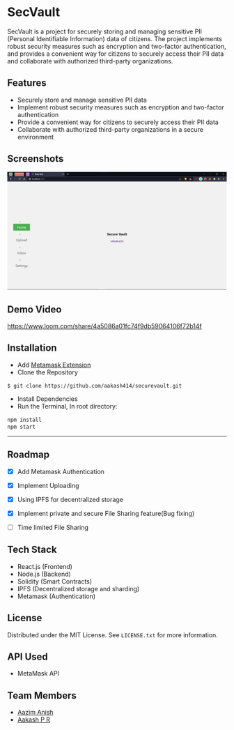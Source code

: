 SecVault
============

SecVault is a project for securely storing and managing sensitive PII (Personal Identifiable Information) data of citizens. The project implements robust security measures such as encryption and two-factor authentication, and provides a convenient way for citizens to securely access their PII data and collaborate with authorized third-party organizations.

Features
--------

-   Securely store and manage sensitive PII data
-   Implement robust security measures such as encryption and two-factor authentication
-   Provide a convenient way for citizens to securely access their PII data
-   Collaborate with authorized third-party organizations in a secure environment

Screenshots
-----------

![my screenshot](./public/assests/SecVault.png)

Demo Video
----------

https://www.loom.com/share/4a5086a01fc74f9db59064106f72b14f

## Installation
* Add [Metamask Extension](https://chrome.google.com/webstore/detail/metamask/nkbihfbeogaeaoehlefnkodbefgpgknn?hl=en)
* Clone the Repository
```
$ git clone https://github.com/aakash414/securevault.git
```
* Install Dependencies
* Run the Terminal, In root directory:
 ```
 npm install
 npm start
 ```
------------

## Roadmap

- [x] Add Metamask Authentication
- [x] Implement Uploading 
- [x] Using IPFS for decentralized storage
- [x] Implement private and secure File Sharing feature(Bug fixing)
- [ ] Time limited File Sharing
  

Tech Stack
----------

-   React.js (Frontend)
-   Node.js (Backend)
-   Solidity (Smart Contracts)
-   IPFS (Decentralized storage and sharding)
-   Metamask (Authentication)

## License

Distributed under the MIT License. See `LICENSE.txt` for more information.

API Used
--------

-   MetaMask API

## Team Members
-   [Aazim Anish](https://github.com/AazimAnish) 
-   [Aakash P R](https://github.com/aakash414)
